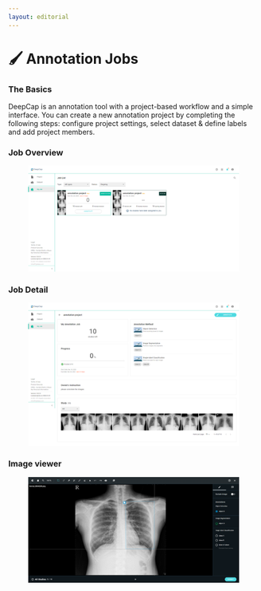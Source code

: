 ```yaml
---
layout: editorial
---
```


# 🖌 Annotation Jobs

### The Basics

DeepCap is an annotation tool with a project-based workflow and a simple interface. You can create a new annotation project by completing the following steps: configure project settings, select dataset & define labels and add project members.

### Job Overview

<figure><img src="../../.gitbook/assets/DeepCap_Jobs_Overview_Ongoing.png" alt=""><figcaption></figcaption></figure>



### Job Detail

<figure><img src="../../.gitbook/assets/DeepCap_Jobs_Detail_1.png" alt=""><figcaption></figcaption></figure>

### Image viewer

<figure><img src="../../.gitbook/assets/DeepCap_Jobs_Viewer_3.png" alt=""><figcaption></figcaption></figure>


